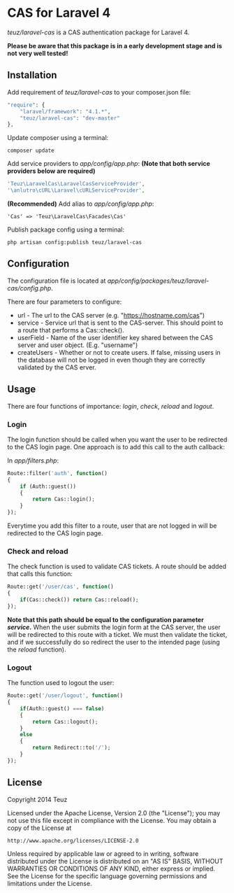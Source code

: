 # CAS for Laravel 4

*teuz/laravel-cas* is a CAS authentication package for Laravel 4.

**Please be aware that this package is in a early development stage and is not very well tested!**

## Installation

Add requirement of *teuz/laravel-cas* to your composer.json file:

```php
"require": {
	"laravel/framework": "4.1.*",
	"teuz/laravel-cas": "dev-master"
},
```

Update composer using a terminal:

```
composer update
```

Add service providers to *app/config/app.php*: **(Note that both service providers below are required)**

```php
'Teuz\LaravelCas\LaravelCasServiceProvider',
'\anlutro\cURL\Laravel\cURLServiceProvider',
```

**(Recommended)** Add alias to *app/config/app.php*:

```
'Cas' => 'Teuz\LaravelCas\Facades\Cas'
```

Publish package config using a terminal:

```
php artisan config:publish teuz/laravel-cas
```

## Configuration

The configuration file is located at *app/config/packages/teuz/laravel-cas/config.php*.

There are four parameters to configure:
 * url 			- The url to the CAS server (e.g. "https://hostname.com/cas")
 * service 		- Service url that is sent to the CAS-server. This should point to a route that performs a Cas::check().
 * userField	- Name of the user identifier key shared between the CAS server and user object. (E.g. "username")
 * createUsers	- Whether or not to create users. If false, missing users in the database will not be logged in even though they are correctly validated by the CAS  erver.

## Usage

There are four functions of importance: *login*, *check*, *reload* and *logout*.

### Login

The login function should be called when you want the user to be redirected to the CAS login page.
One approach is to add this call to the auth callback:

In *app/filters.php*:

```php
Route::filter('auth', function()
{
	if (Auth::guest())
	{
		return Cas::login();
	}
});
```

Everytime you add this filter to a route, user that are not logged in will be redirected to the CAS login page.

### Check and reload

The check function is used to validate CAS tickets. A route should be added that calls this function:

```php
Route::get('/user/cas', function()
{
	if(Cas::check()) return Cas::reload();
});
```

**Note that this path should be equal to the configuration parameter *service*.**
When the user submits the login form at the CAS server, the user will be redirected to this route with a ticket.
We must then validate the ticket, and if we successfully do so redirect the user to the intended page (using the *reload* function).

### Logout

The function used to logout the user:

```php
Route::get('/user/logout', function()
{
	if(Auth::guest() === false)
	{
		return Cas::logout();
	}
	else
	{
		return Redirect::to('/');
	}
});
```

## License

Copyright 2014 Teuz

Licensed under the Apache License, Version 2.0 (the "License");
you may not use this file except in compliance with the License.
You may obtain a copy of the License at

    http://www.apache.org/licenses/LICENSE-2.0

Unless required by applicable law or agreed to in writing, software
distributed under the License is distributed on an "AS IS" BASIS,
WITHOUT WARRANTIES OR CONDITIONS OF ANY KIND, either express or implied.
See the License for the specific language governing permissions and
limitations under the License.
